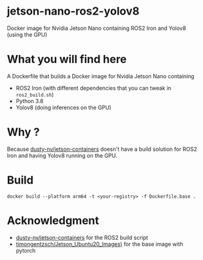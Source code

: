 # jetson-nano-ros2-yolov8
Docker image for Nvidia Jetson Nano containing ROS2 Iron and Yolov8 (using the GPU)

# What you will find here
A Dockerfile that builds a Docker image for Nvidia Jetson Nano containing 
- ROS2 Iron (with different dependencies that you can tweak in ``ros2_build.sh``)
- Python 3.8
- Yolov8 (doing inferences on the GPU)

# Why ?
Because [dusty-nv/jetson-containers](https://github.com/dusty-nv/jetson-containers) doesn't have a build solution for ROS2 Iron and having Yolov8 running on the GPU.

# Build
```
docker build --platform arm64 -t <your-registry> -f Dockerfile.base .
```

# Acknowledgment
- [dusty-nv/jetson-containers](https://github.com/dusty-nv/jetson-containers) for the ROS2 build script
- [timongentzsch/Jetson_Ubuntu20_Images)](https://github.com/timongentzsch/Jetson_Ubuntu20_Images) for the base image with pytorch
